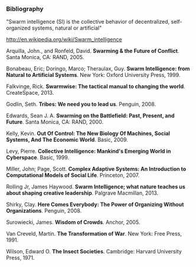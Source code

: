 ### Bibliography

"Swarm intelligence (SI) is the collective behavior of decentralized, self-organized systems, natural or artificial"  

http://en.wikipedia.org/wiki/Swarm_intelligence

Arquilla, John., and Ronfeld, David. **Swarming & the Future of Conflict**. Santa Monica,
CA: RAND, 2005.

Bonabeau, Eric; Doringo, Marco; Theraulax, Guy. **Swarm Intelligence: from Natural to Artificial Systems**. New York: Oxford University Press, 1999.

Falkvinge, Rick. **Swarmwise: The tactical manual to changing the world**. CreateSpace, 2013.

Godlin, Seth. **Tribes: We need you to lead us**. Penguin, 2008.

Edwards, Sean J. A. **Swarming on the Battlefield: Past, Present, and Future**. Santa Monica,
CA: RAND, 2000.

Kelly, Kevin. **Out Of Control: The New Biology Of Machines, Social Systems, And The Economic World**. Basic, 2009.

Levy, Pierre. **Collective Intelligence: Mankind's Emerging World in Cyberspace**. Basic, 1999.

Miller, John; Page, Scott. **Complex Adaptive Systems: An Introduction to Computational Models of Social Life**. Princeton, 2007.

Rolling Jr, James Haywood. **Swarm Intelligence; what nature teaches us about shaping creative leadership**. Palgrave Macmillan, 2013.

Shirky, Clay. **Here Comes Everybody: The Power of Organizing Without Organizations**. Penguin, 2008.

Surowiecki, James. **Wisdom of Crowds**. Anchor, 2005.

Van Creveld, Martin. **The Transformation of War**. New York: Free Press, 1991.

Wilson, Edward O. **The Insect Societies**. Cambridge: Harvard University Press, 1971.
